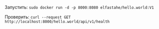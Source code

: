 Запустить:
`sudo docker run -d -p 8000:8080 elfastahe/hello.world:V1`

Проверить:
`curl --request GET http://localhost:8000/hello.world/api/v1/health`
